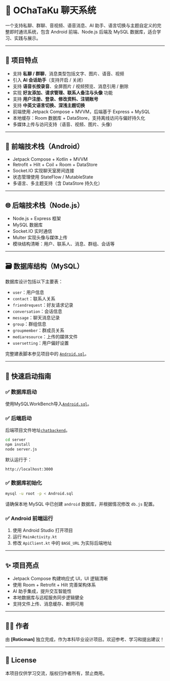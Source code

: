 
# 📱 OChaTaKu 聊天系统

一个支持私聊、群聊、音视频、语音消息、AI 助手、语言切换与主题自定义的完整即时通讯系统，包含 Android 前端、Node.js 后端及 MySQL 数据库，适合学习、实践与展示。

---

## 📌 项目特点

- 支持 **私聊 / 群聊**，消息类型包括文字、图片、语音、视频
- 引入 **AI 会话助手**（支持开启 / 关闭）
- 支持 **语音长按录音**、全屏图片 / 视频预览、消息引用 / 删除
- 实现 **好友添加、请求管理、联系人备注与头像** 功能
- 支持 **用户注册、登录、修改资料、注销账号**
- 支持 **中英文语言切换、深浅主题切换**
- 前端使用 Jetpack Compose + MVVM，后端基于 Express + MySQL
- 本地缓存：Room 数据库 + DataStore，支持离线访问与偏好持久化
- 多媒体上传与访问支持（语音、视频、图片、头像）

---

## 📱 前端技术栈（Android）

- Jetpack Compose + Kotlin + MVVM
- Retrofit + Hilt + Coil + Room + DataStore
- Socket.IO 实现聊天室房间连接
- 状态管理使用 StateFlow / MutableState
- 多语言、多主题支持（含 DataStore 持久化）

---

## 🌐 后端技术栈（Node.js）

- Node.js + Express 框架
- MySQL 数据库
- Socket.IO 实时通信
- Multer 实现头像与媒体上传
- 模块结构清晰：用户、联系人、消息、群组、会话等

---

## 🗃 数据库结构（MySQL）

数据库设计包括以下主要表：

- `user`：用户信息
- `contact`：联系人关系
- `friendrequest`：好友请求记录
- `conversation`：会话信息
- `message`：聊天消息记录
- `group`：群组信息
- `groupmember`：群成员关系
- `mediaresource`：上传的媒体文件
- `usersetting`：用户偏好设置

完整建表脚本参见项目中的 [`Android.sql`](./app/src/main/java/com/example/ochataku/MySQL/Android.sql)。

---

## 🚀 快速启动指南

### ✅ 数据库启动

使用MySQLWorkBench导入[`Android.sql`](./app/src/main/java/com/example/ochataku/MySQL/Android.sql)。


### ✅ 后端启动

后端项目文件地址[`chatbackend`](./app/src/main/java/com/example/ochataku/server)。

```bash
cd server
npm install
node server.js
```

默认运行于：

```
http://localhost:3000
```

### ✅ 数据库初始化

```bash
mysql -u root -p < Android.sql
```

请确保本地 MySQL 中已创建 `android` 数据库，并根据情况修改 `db.js` 配置。

### ✅ Android 前端运行

1. 使用 Android Studio 打开项目
2. 运行 `MainActivity.kt`
3. 修改 `ApiClient.kt` 中的 `BASE_URL` 为实际后端地址

---

## ✨ 项目亮点

* Jetpack Compose 构建响应式 UI，UI 逻辑清晰
* 使用 Room + Retrofit + Hilt 完善架构体系
* AI 助手集成，提升交互智能性
* 本地数据库与远程服务同步逻辑健全
* 支持文件上传、消息缓存、断网可用

---

## 🧑‍💻 作者

由 **\[Roticman]** 独立完成，作为本科毕业设计项目。欢迎参考、学习和提出建议！

---

## 📄 License

本项目仅供学习交流，版权归作者所有，禁止商用。

```

